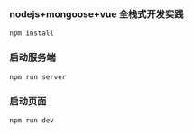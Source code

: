 ### nodejs+mongoose+vue 全栈式开发实践

```
npm install
```

### 启动服务端
```
npm run server
```

### 启动页面
```
npm run dev
```

 